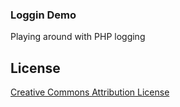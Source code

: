 ### Loggin Demo ###

Playing around with PHP logging

License
-------

[Creative Commons Attribution
License](http://creativecommons.org/licenses/by/3.0/)
